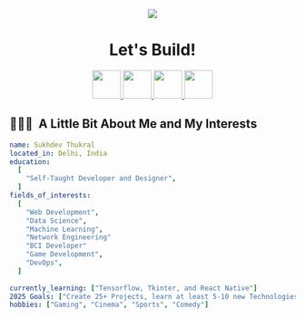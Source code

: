 <p align="center">
  <img src="https://capsule-render.vercel.app/api?type=waving&color=gradient&text=Hi,gng:3&height=100&section=header"/>
</p>

<h1 align="center">
  Let's Build!
</h1>

<p align="center">
<a href="https://sukhdevthukral.xyz/">
  <img height="50" src="https://user-images.githubusercontent.com/46517096/166972883-f5f1d88c-0246-4374-88ac-ded0f2cf0699.png"/>
</a>
<a href="https://www.linkedin.com/in/sukhdevthukral/">
  <img height="50" src="https://user-images.githubusercontent.com/46517096/166973395-19676cd8-f8ec-4abf-83ff-da8243505b82.png"/>
</a>
<a href="https://twitter.com/shizzei">
  <img height="50" src="https://user-images.githubusercontent.com/46517096/166974271-91dfa250-d70b-4cb9-8707-f1bda1b708c3.png"/>
</a>
<a href="https://www.instagram.com/sukhdevthukral">
  <img height="50" src="https://user-images.githubusercontent.com/46517096/166974368-9798f39f-1f46-499c-b14e-81f0a3f83a06.png"/>
</a>
</p>
<h2> 👨🏻‍💻 &nbsp;A Little Bit About Me and My Interests</h2>

```yaml
name: Sukhdev Thukral
located_in: Delhi, India
education:
  [
    "Self-Taught Developer and Designer",
  ]
fields_of_interests:
  [
    "Web Development",
    "Data Science",
    "Machine Learning",
    "Network Engineering"
    "BCI Developer"
    "Game Development",
    "DevOps",
  ]
  
currently_learning: ["Tensorflow, Tkinter, and React Native"]
2025 Goals: ["Create 25+ Projects, learn at least 5-10 new Technologies, and improve my Github stats"]
hobbies: ["Gaming", "Cinema", "Sports", "Comedy"]
```
